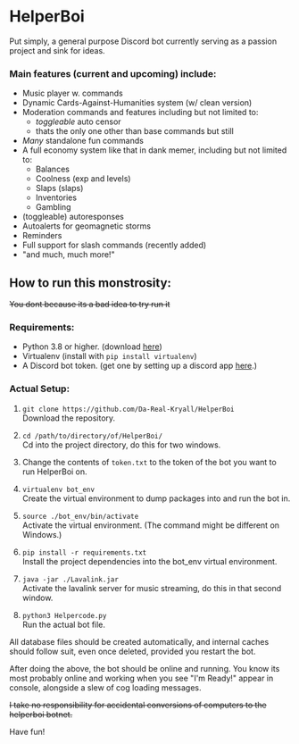 # HelperBoi
Put simply, a general purpose Discord bot currently serving as a passion project and sink for ideas.

### Main features (current and upcoming) include:

* Music player w. commands
* Dynamic Cards-Against-Humanities system (w/ clean version)
* Moderation commands and features including but not limited to:
  - *toggleable* auto censor
  - thats the only one other than base commands but still
* *Many* standalone fun commands
* A full economy system like that in dank memer, including but not limited to:
  - Balances
  - Coolness (exp and levels)
  - Slaps (slaps)
  - Inventories
  - Gambling
* (toggleable) autoresponses
* Autoalerts for geomagnetic storms
* Reminders
* Full support for slash commands (recently added)
* "and much, much more!"
## How to run this monstrosity:
~~You dont because its a bad idea to try run it~~
### Requirements:
* Python 3.8 or higher. (download [here](https://www.python.org/downloads/))
* Virtualenv (install with `pip install virtualenv`)
* A Discord bot token. (get one by setting up a discord app [here](https://discord.com/developers/applications).)

### Actual Setup:
1. `git clone https://github.com/Da-Real-Kryall/HelperBoi`
<br> Download the repository.

2. `cd /path/to/directory/of/HelperBoi/`
<br> Cd into the project directory, do this for two windows.

3. Change the contents of `token.txt` to the token of the bot you want to run HelperBoi on.

4. `virtualenv bot_env`
<br> Create the virtual environment to dump packages into and run the bot in.

5. `source ./bot_env/bin/activate`
<br> Activate the virtual environment. (The command might be different on Windows.)
  
6. `pip install -r requirements.txt`
<br> Install the project dependencies into the bot_env virtual environment.
  
5. `java -jar ./Lavalink.jar` 
<br> Activate the lavalink server for music streaming, do this in that second window.

6. `python3 Helpercode.py`
<br> Run the actual bot file.
  
All database files should be created automatically, and internal caches should follow suit, even once deleted, provided you restart the bot.

After doing the above, the bot should be online and running.
You know its most probably online and working when you see "I'm Ready!" appear in console, alongside a slew of cog loading messages.

~~I take no responsibility for accidental conversions of computers to the helperboi botnet.~~

Have fun!
